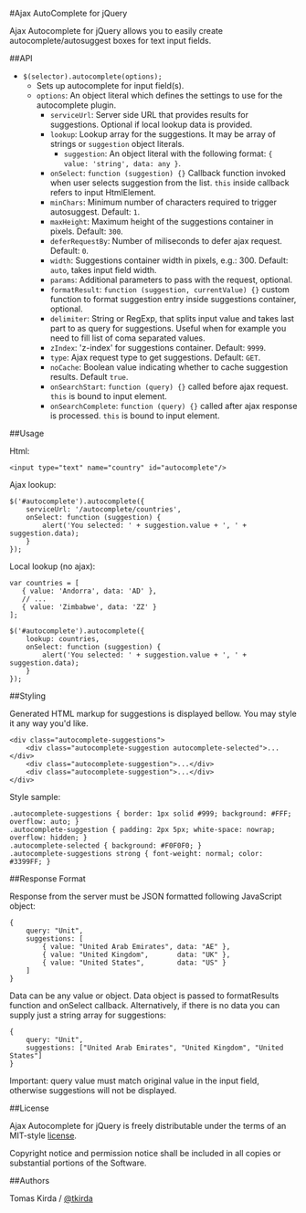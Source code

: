 #Ajax AutoComplete for jQuery

Ajax Autocomplete for jQuery allows you to easily create 
autocomplete/autosuggest boxes for text input fields.

##API

* `$(selector).autocomplete(options);`
    * Sets up autocomplete for input field(s).
    * `options`: An object literal which defines the settings to use for the autocomplete plugin.
        * `serviceUrl`: Server side URL that provides results for suggestions. Optional if local lookup data is provided.
        * `lookup`: Lookup array for the suggestions. It may be array of strings or `suggestion` object literals.
            * `suggestion`: An object literal with the following format: `{ value: 'string', data: any }`.
        * `onSelect`: `function (suggestion) {}` Callback function invoked when user selects suggestion 
          from the list. `this` inside callback refers to input HtmlElement.
        * `minChars`: Minimum number of characters required to trigger autosuggest. Default: `1`.
        * `maxHeight`: Maximum height of the suggestions container in pixels. Default: `300`.
        * `deferRequestBy`: Number of miliseconds to defer ajax request. Default: `0`.
        * `width`: Suggestions container width in pixels, e.g.: 300. Default: `auto`, takes input field width.
        * `params`: Additional parameters to pass with the request, optional.
        * `formatResult`: `function (suggestion, currentValue) {}` custom function to 
          format suggestion entry inside suggestions container, optional. 
        * `delimiter`: String or RegExp, that splits input value and takes last part to as query for suggestions.
          Useful when for example you need to fill list of  coma separated values.
        * `zIndex`: 'z-index' for suggestions container. Default: `9999`.
        * `type`: Ajax request type to get suggestions. Default: `GET`.
        * `noCache`: Boolean value indicating whether to cache suggestion results. Default `true`.
        * `onSearchStart`: `function (query) {}` called before ajax request. `this` is bound to input element.
        * `onSearchComplete`: `function (query) {}` called after ajax response is processed. `this` is bound to input element.

##Usage

Html:

    <input type="text" name="country" id="autocomplete"/>

Ajax lookup:

    $('#autocomplete').autocomplete({
        serviceUrl: '/autocomplete/countries',
        onSelect: function (suggestion) {
            alert('You selected: ' + suggestion.value + ', ' + suggestion.data);
        }
    });

Local lookup (no ajax):

    var countries = [
       { value: 'Andorra', data: 'AD' },
       // ...
       { value: 'Zimbabwe', data: 'ZZ' }
    ];

    $('#autocomplete').autocomplete({
        lookup: countries,
        onSelect: function (suggestion) {
            alert('You selected: ' + suggestion.value + ', ' + suggestion.data);
        }
    });

##Styling

Generated HTML markup for suggestions is displayed bellow. You may style it any way you'd like.

    <div class="autocomplete-suggestions">
        <div class="autocomplete-suggestion autocomplete-selected">...</div>
        <div class="autocomplete-suggestion">...</div>
        <div class="autocomplete-suggestion">...</div>
    </div>

Style sample:

    .autocomplete-suggestions { border: 1px solid #999; background: #FFF; overflow: auto; }
    .autocomplete-suggestion { padding: 2px 5px; white-space: nowrap; overflow: hidden; }
    .autocomplete-selected { background: #F0F0F0; }
    .autocomplete-suggestions strong { font-weight: normal; color: #3399FF; }

##Response Format

Response from the server must be JSON formatted following JavaScript object:

    {
        query: "Unit",
        suggestions: [
            { value: "United Arab Emirates", data: "AE" },
            { value: "United Kingdom",       data: "UK" },
            { value: "United States",        data: "US" }
        ]
    }

Data can be any value or object. Data object is passed to formatResults function 
and onSelect callback. Alternatively, if there is no data you can 
supply just a string array for suggestions:

    {
        query: "Unit",
        suggestions: ["United Arab Emirates", "United Kingdom", "United States"]
    }

Important: query value must match original value in the input 
field, otherwise suggestions will not be displayed.

##License

Ajax Autocomplete for jQuery is freely distributable under the 
terms of an MIT-style [license](https://github.com/devbridge/jQuery-Autocomplete/blob/master/dist/license.txt).

Copyright notice and permission notice shall be included in all 
copies or substantial portions of the Software.

##Authors

Tomas Kirda / [@tkirda](https://twitter.com/tkirda)
